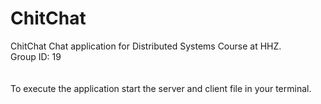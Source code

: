 # ChitChat
ChitChat Chat application for Distributed Systems Course at HHZ. <br/>
Group ID: 19<br/>
<br/>
<br/>
To execute the application start the server and client file in your terminal.

